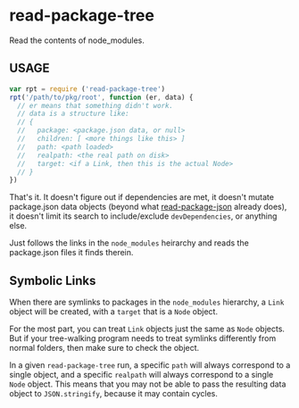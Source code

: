 # read-package-tree

Read the contents of node_modules.

## USAGE

```javascript
var rpt = require ('read-package-tree')
rpt('/path/to/pkg/root', function (er, data) {
  // er means that something didn't work.
  // data is a structure like:
  // {
  //   package: <package.json data, or null>
  //   children: [ <more things like this> ]
  //   path: <path loaded>
  //   realpath: <the real path on disk>
  //   target: <if a Link, then this is the actual Node>
  // }
})
```

That's it.  It doesn't figure out if dependencies are met, it doesn't
mutate package.json data objects (beyond what
[read-package-json](http://npm.im/read-package-json) already does), it
doesn't limit its search to include/exclude `devDependencies`, or
anything else.

Just follows the links in the `node_modules` heirarchy and reads the
package.json files it finds therein.

## Symbolic Links

When there are symlinks to packages in the `node_modules` hierarchy, a
`Link` object will be created, with a `target` that is a `Node`
object.

For the most part, you can treat `Link` objects just the same as
`Node` objects.  But if your tree-walking program needs to treat
symlinks differently from normal folders, then make sure to check the
object.

In a given `read-package-tree` run, a specific `path` will always
correspond to a single object, and a specific `realpath` will always
correspond to a single `Node` object.  This means that you may not be
able to pass the resulting data object to `JSON.stringify`, because it
may contain cycles.
